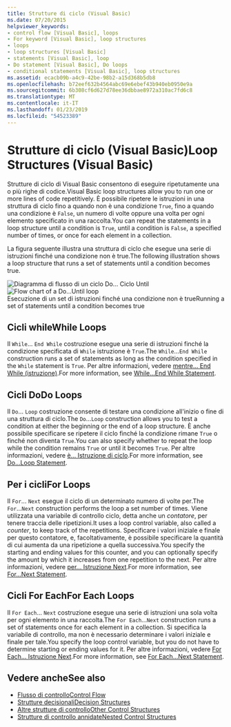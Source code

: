 ```yaml
---
title: Strutture di ciclo (Visual Basic)
ms.date: 07/20/2015
helpviewer_keywords:
- control flow [Visual Basic], loops
- For keyword [Visual Basic], loop structures
- loops
- loop structures [Visual Basic]
- statements [Visual Basic], loop
- Do statement [Visual Basic], Do loops
- conditional statements [Visual Basic], loop structures
ms.assetid: ecacb09b-a4c9-42be-98b2-a15d368b5db8
ms.openlocfilehash: b72eef632b4564abc69e6ebef43b940eb0950e9a
ms.sourcegitcommit: 6b308cf6d627d78ee36dbbae8972a310ac7fd6c8
ms.translationtype: MT
ms.contentlocale: it-IT
ms.lasthandoff: 01/23/2019
ms.locfileid: "54523389"
---
```

# <a name="loop-structures-visual-basic"></a><span data-ttu-id="4214c-102">Strutture di ciclo (Visual Basic)</span><span class="sxs-lookup"><span data-stu-id="4214c-102">Loop Structures (Visual Basic)</span></span>
<span data-ttu-id="4214c-103">Strutture di ciclo di Visual Basic consentono di eseguire ripetutamente una o più righe di codice.</span><span class="sxs-lookup"><span data-stu-id="4214c-103">Visual Basic loop structures allow you to run one or more lines of code repetitively.</span></span> <span data-ttu-id="4214c-104">È possibile ripetere le istruzioni in una struttura di ciclo fino a quando non è una condizione `True`, fino a quando una condizione è `False`, un numero di volte oppure una volta per ogni elemento specificato in una raccolta.</span><span class="sxs-lookup"><span data-stu-id="4214c-104">You can repeat the statements in a loop structure until a condition is `True`, until a condition is `False`, a specified number of times, or once for each element in a collection.</span></span>  
  
 <span data-ttu-id="4214c-105">La figura seguente illustra una struttura di ciclo che esegue una serie di istruzioni finché una condizione non è true.</span><span class="sxs-lookup"><span data-stu-id="4214c-105">The following illustration shows a loop structure that runs a set of statements until a condition becomes true.</span></span>  
  
 <span data-ttu-id="4214c-106">![Diagramma di flusso di un ciclo Do... Ciclo Until](../../../../visual-basic/programming-guide/language-features/control-flow/media/dountilloop.gif "DoUntilLoop")</span><span class="sxs-lookup"><span data-stu-id="4214c-106">![Flow chart of a Do...Until loop](../../../../visual-basic/programming-guide/language-features/control-flow/media/dountilloop.gif "DoUntilLoop")</span></span>  
<span data-ttu-id="4214c-107">Esecuzione di un set di istruzioni finché una condizione non è true</span><span class="sxs-lookup"><span data-stu-id="4214c-107">Running a set of statements until a condition becomes true</span></span>  
  
## <a name="while-loops"></a><span data-ttu-id="4214c-108">Cicli while</span><span class="sxs-lookup"><span data-stu-id="4214c-108">While Loops</span></span>  
 <span data-ttu-id="4214c-109">Il `While`... `End While` costruzione esegue una serie di istruzioni finché la condizione specificata di `While` istruzione è `True`.</span><span class="sxs-lookup"><span data-stu-id="4214c-109">The `While`...`End While` construction runs a set of statements as long as the condition specified in the `While` statement is `True`.</span></span> <span data-ttu-id="4214c-110">Per altre informazioni, vedere [mentre... End While (istruzione)](../../../../visual-basic/language-reference/statements/while-end-while-statement.md).</span><span class="sxs-lookup"><span data-stu-id="4214c-110">For more information, see [While...End While Statement](../../../../visual-basic/language-reference/statements/while-end-while-statement.md).</span></span>  
  
## <a name="do-loops"></a><span data-ttu-id="4214c-111">Cicli Do</span><span class="sxs-lookup"><span data-stu-id="4214c-111">Do Loops</span></span>  
 <span data-ttu-id="4214c-112">Il `Do`... `Loop` costruzione consente di testare una condizione all'inizio o fine di una struttura di ciclo.</span><span class="sxs-lookup"><span data-stu-id="4214c-112">The `Do`...`Loop` construction allows you to test a condition at either the beginning or the end of a loop structure.</span></span> <span data-ttu-id="4214c-113">È anche possibile specificare se ripetere il ciclo finché la condizione rimane `True` o finché non diventa `True`.</span><span class="sxs-lookup"><span data-stu-id="4214c-113">You can also specify whether to repeat the loop while the condition remains `True` or until it becomes `True`.</span></span> <span data-ttu-id="4214c-114">Per altre informazioni, vedere [è... Istruzione di ciclo](../../../../visual-basic/language-reference/statements/do-loop-statement.md).</span><span class="sxs-lookup"><span data-stu-id="4214c-114">For more information, see [Do...Loop Statement](../../../../visual-basic/language-reference/statements/do-loop-statement.md).</span></span>  
  
## <a name="for-loops"></a><span data-ttu-id="4214c-115">Per i cicli</span><span class="sxs-lookup"><span data-stu-id="4214c-115">For Loops</span></span>  
 <span data-ttu-id="4214c-116">Il `For`... `Next` esegue il ciclo di un determinato numero di volte per.</span><span class="sxs-lookup"><span data-stu-id="4214c-116">The `For`...`Next` construction performs the loop a set number of times.</span></span> <span data-ttu-id="4214c-117">Viene utilizzata una variabile di controllo ciclo, detta anche un *contatore*, per tenere traccia delle ripetizioni.</span><span class="sxs-lookup"><span data-stu-id="4214c-117">It uses a loop control variable, also called a *counter*, to keep track of the repetitions.</span></span> <span data-ttu-id="4214c-118">Specificare i valori iniziale e finale per questo contatore, e, facoltativamente, è possibile specificare la quantità di cui aumenta da una ripetizione a quella successiva.</span><span class="sxs-lookup"><span data-stu-id="4214c-118">You specify the starting and ending values for this counter, and you can optionally specify the amount by which it increases from one repetition to the next.</span></span> <span data-ttu-id="4214c-119">Per altre informazioni, vedere [per... Istruzione Next](../../../../visual-basic/language-reference/statements/for-next-statement.md).</span><span class="sxs-lookup"><span data-stu-id="4214c-119">For more information, see [For...Next Statement](../../../../visual-basic/language-reference/statements/for-next-statement.md).</span></span>  
  
## <a name="for-each-loops"></a><span data-ttu-id="4214c-120">Cicli For Each</span><span class="sxs-lookup"><span data-stu-id="4214c-120">For Each Loops</span></span>  
 <span data-ttu-id="4214c-121">Il `For Each`... `Next` costruzione esegue una serie di istruzioni una sola volta per ogni elemento in una raccolta.</span><span class="sxs-lookup"><span data-stu-id="4214c-121">The `For Each`...`Next` construction runs a set of statements once for each element in a collection.</span></span> <span data-ttu-id="4214c-122">Si specifica la variabile di controllo, ma non è necessario determinare i valori iniziale e finale per tale.</span><span class="sxs-lookup"><span data-stu-id="4214c-122">You specify the loop control variable, but you do not have to determine starting or ending values for it.</span></span> <span data-ttu-id="4214c-123">Per altre informazioni, vedere [For Each... Istruzione Next](../../../../visual-basic/language-reference/statements/for-each-next-statement.md).</span><span class="sxs-lookup"><span data-stu-id="4214c-123">For more information, see [For Each...Next Statement](../../../../visual-basic/language-reference/statements/for-each-next-statement.md).</span></span>  
  
## <a name="see-also"></a><span data-ttu-id="4214c-124">Vedere anche</span><span class="sxs-lookup"><span data-stu-id="4214c-124">See also</span></span>
- [<span data-ttu-id="4214c-125">Flusso di controllo</span><span class="sxs-lookup"><span data-stu-id="4214c-125">Control Flow</span></span>](../../../../visual-basic/programming-guide/language-features/control-flow/index.md)
- [<span data-ttu-id="4214c-126">Strutture decisionali</span><span class="sxs-lookup"><span data-stu-id="4214c-126">Decision Structures</span></span>](../../../../visual-basic/programming-guide/language-features/control-flow/decision-structures.md)
- [<span data-ttu-id="4214c-127">Altre strutture di controllo</span><span class="sxs-lookup"><span data-stu-id="4214c-127">Other Control Structures</span></span>](../../../../visual-basic/programming-guide/language-features/control-flow/other-control-structures.md)
- [<span data-ttu-id="4214c-128">Strutture di controllo annidate</span><span class="sxs-lookup"><span data-stu-id="4214c-128">Nested Control Structures</span></span>](../../../../visual-basic/programming-guide/language-features/control-flow/nested-control-structures.md)
